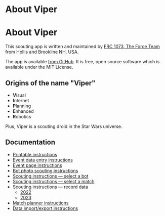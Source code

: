 About Viper
========================

# About Viper

This scouting app is written and maintained by [FRC 1073, The Force Team](https://www.frc1073.org/) from Hollis and Brookline NH, USA.

The app is available [from GitHub](https://github.com/FRCTeam1073-TheForceTeam/viper). It is free, open source software which is available under the MIT License.

## Origins of the name "Viper"

  - **V**isual
  - **I**nternet
  - **P**lanning
  - **E**nhanced
  - **R**obotics

Plus, Viper is a scouting droid in the Star Wars universe.

## Documentation

 - [Printable instructions](/printable-instructions.html)
 - [Event data entry instructions](/event-table-instructions.html)
 - [Event page instructions](/event-instructions.html)
 - [Bot photo scouting instructions](/bot-photos-instructions.html)
 - [Scouting instructions — select a bot](/scouting-select-bot-instructions.html)
 - [Scouting instructions — select a match](/scouting-select-match-instructions.html)
 - Scouting instructions — record data
   - [2022](/2022/scouting-instructions.html)
   - [2023](/2023/scouting-instructions.html)
 - [Match planner instructions](/planner-instructions.html)
 - [Data import/export instructions](/import-export-instructions.html)
